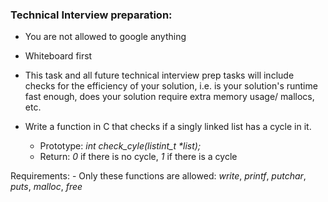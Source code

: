 ### Technical Interview preparation:
-	You are not allowed to google anything
-	Whiteboard first
-	This task and all future technical interview prep tasks will include checks for the efficiency of your solution, i.e. is your solution's runtime fast enough, does your solution require extra memory usage/ mallocs, etc.

-	Write a function in C that checks if a singly linked list has a cycle in it.
	-	Prototype: _int check_cyle(listint_t *list);_
	-	Return: *0* if there is no cycle, *1* if there is a cycle

Requirements:
	-	Only these functions are allowed: _write_, _printf_, _putchar_, _puts_, _malloc_, _free_
